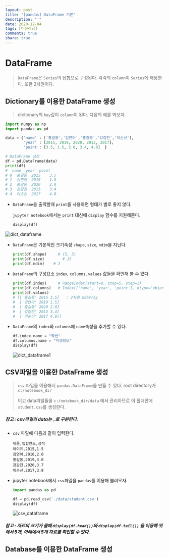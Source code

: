 ```yaml
---
layout: post
title: "[pandas] DataFrame 기본"
description: " "
date: 2020-12-04
tags: [머신러닝]
comments: true
share: true
---
```


# DataFrame

> `DataFrame`은 `Series`의 집합으로 구성된다. 각각의 `column`이 `Series`에 해당한다. 또한 2차원이다.



## Dictionary를 이용한 DataFrame 생성

> dictionary의 `key`값이 `column`이 된다. 다음의 예를 봐보자.

```python
import numpy as np
import pandas as pd

data = {'name' : ['홍길동','김연아','홍길동','강감찬','이순신'],
        'year' : [2015, 2019, 2020, 2013, 2017],
        'point': [3.5, 1.5, 2.0, 3.4, 4.0]  }

# DataFrame 생성
df = pd.DataFrame(data)
print(df)
#  name  year  point
# 0  홍길동  2015    3.5
# 1  김연아  2019    1.5
# 2  홍길동  2020    2.0
# 3  강감찬  2013    3.4
# 4  이순신  2017    4.0  
```

* `DataFrame`을 출력할때 `print`를 사용하면  형태가 별로 좋지 않다.

  `jupyter notebook`에서는 `print` 대신에 `display`  함수를 지원해준다.

	```python
	display(df)
	```

![dict_dataframe](markdown-images/dict_dataframe-1599670078274.PNG)

* `DataFrame`은 기본적인 크기속성 `shape`, `size`, `ndim`을 지닌다.

  ```python
  print(df.shape)     # (5, 3)
  print(df.size)	    # 15
  print(df.ndim)  	# 2
  ```




* `DataFrame`의 구성요소 `index`, `columns`, `values` 값들을 확인해 볼 수 있다.

  ```python
  print(df.index)     # RangeIndex(start=0, stop=5, step=1)
  print(df.columns)   # Index(['name', 'year', 'point'], dtype='object')
  print(df.values)
  # [['홍길동' 2015 3.5]   : 2차원 ndarray 
  #  ['김연아' 2019 1.5]
  #  ['홍길동' 2020 2.0]
  #  ['강감찬' 2013 3.4]
  #  ['이순신' 2017 4.0]]
  ```

* `DataFrame`의 `index`와 `columns`에 `name`속성을 추가할 수 있다.

  ```python
  df.index.name = "학번"
  df.columns.name = "학생정보"
  display(df)
  ```

  ![dict_dataframe1](markdown-images/dict_dataframe1.PNG)



## CSV파일을 이용한 DataFrame 생성

> `csv` 파일을 이용해서 `pandas.DataFrame`을 만들 수 있다. root directory가 `c:/notebook_dir`
>
> 이고 data파일들을 `c:/notebook_dir/data` 에서 관리하므로 이 폴더안에 `student.csv`를 생성한다.

##### 참고 : csv파일의 data는 `,`로 구분한다.

* `csv` 파일에 다음과 같이 입력한다.

	```csv
	이름,입합연도,성적
	아이유,2015,1.5
	김연아,2016,2.0
	홍길동,2019,3.0
	강감찬,2020,3.7
	이순신,2017,3.9
	```

* jupyter notebook에서 `csv`파일을 `pandas`를 이용해 불러오자.

  ```python
  import pandas as pd
  
  df = pd.read_csv('./data/student.csv')
  display(df)
  ```
  
  ![csv_dataframe](markdown-images/csv_dataframe.PNG)

#####  참고 : 자료의 크기가 클때 `display(df.head())`와 `display(df.tail())` 을 이용해 위에서 5개, 아래에서 5개 자료를 확인할 수 있다.



## Database를 이용한 DataFrame 생성